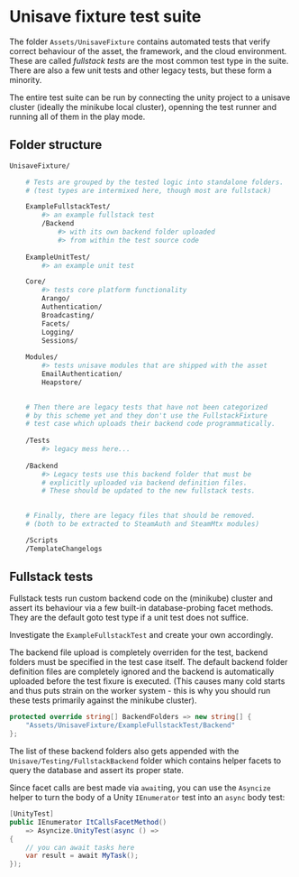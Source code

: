 # Unisave fixture test suite

The folder `Assets/UnisaveFixture` contains automated tests that verify correct behaviour of the asset, the framework, and the cloud environment. These are called *fullstack tests* are the most common test type in the suite. There are also a few unit tests and other legacy tests, but these form a minority.

The entire test suite can be run by connecting the unity project to a unisave cluster (ideally the minikube local cluster), openning the test runner and running all of them in the play mode.


## Folder structure

```bash
UnisaveFixture/

    # Tests are grouped by the tested logic into standalone folders.
    # (test types are intermixed here, though most are fullstack)

    ExampleFullstackTest/
        #> an example fullstack test
        /Backend
            #> with its own backend folder uploaded
            #> from within the test source code
    
    ExampleUnitTest/
        #> an example unit test

    Core/
        #> tests core platform functionality
        Arango/
        Authentication/
        Broadcasting/
        Facets/
        Logging/
        Sessions/
    
    Modules/
        #> tests unisave modules that are shipped with the asset
        EmailAuthentication/
        Heapstore/
    

    # Then there are legacy tests that have not been categorized
    # by this scheme yet and they don't use the FullstackFixture
    # test case which uploads their backend code programmatically.
    
    /Tests
        #> legacy mess here...
    
    /Backend
        #> Legacy tests use this backend folder that must be
        # explicitly uploaded via backend definition files.
        # These should be updated to the new fullstack tests.
    

    # Finally, there are legacy files that should be removed.
    # (both to be extracted to SteamAuth and SteamMtx modules)

    /Scripts
    /TemplateChangelogs
```


## Fullstack tests

Fullstack tests run custom backend code on the (minikube) cluster and assert its behaviour via a few built-in database-probing facet methods. They are the default goto test type if a unit test does not suffice.

Investigate the `ExampleFullstackTest` and create your own accordingly.

The backend file upload is completely overriden for the test, backend folders must be specified in the test case itself. The default backend folder definition files are completely ignored and the backend is automatically uploaded before the test fixure is executed. (This causes many cold starts and thus puts strain on the worker system - this is why you should run these tests primarily against the minikube cluster).

```cs
protected override string[] BackendFolders => new string[] {
    "Assets/UnisaveFixture/ExampleFullstackTest/Backend"
};
```

The list of these backend folders also gets appended with the `Unisave/Testing/FullstackBackend` folder which contains helper facets to query the database and assert its proper state.

Since facet calls are best made via `await`ing, you can use the `Asyncize` helper to turn the body of a Unity `IEnumerator` test into an `async` body test:

```cs
[UnityTest]
public IEnumerator ItCallsFacetMethod()
    => Asyncize.UnityTest(async () =>
{
    // you can await tasks here
    var result = await MyTask();
});
```
